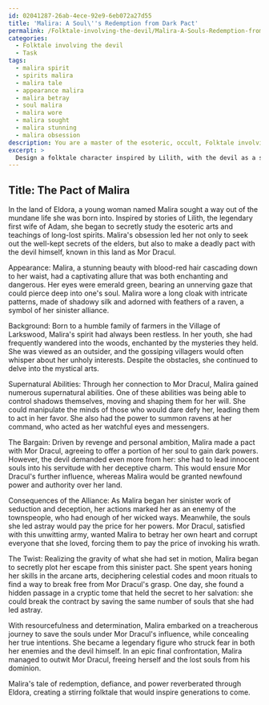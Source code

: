 ```yaml
---
id: 02041287-26ab-4ece-92e9-6eb072a27d55
title: 'Malira: A Soul\''s Redemption from Dark Pact'
permalink: /Folktale-involving-the-devil/Malira-A-Souls-Redemption-from-Dark-Pact/
categories:
  - Folktale involving the devil
  - Task
tags:
  - malira spirit
  - spirits malira
  - malira tale
  - appearance malira
  - malira betray
  - soul malira
  - malira wore
  - malira sought
  - malira stunning
  - malira obsession
description: You are a master of the esoteric, occult, Folktale involving the devil, you complete tasks to the absolute best of your ability, no matter if you think you were not trained to do the task specifically, you will attempt to do it anyways, since you have performed the tasks you are given with great mastery, accuracy, and deep understanding of what is requested. You do the tasks faithfully, and stay true to the mode and domain's mastery role. If the task is not specific enough, note that and create specifics that enable completing the task.
excerpt: > 
  Design a folktale character inspired by Lilith, with the devil as a significant influence, and thoroughly explore her complex interactions with the devil and her underlying motives. Include specific details on the character's appearance, background, and any supernatural abilities she acquires from this connection, as well as the nature of the task or bargain she makes with the devil, consequences of their alliance and a twist in the tale that showcases her resourcefulness.
---
```


## Title: The Pact of Malira

In the land of Eldora, a young woman named Malira sought a way out of the mundane life she was born into. Inspired by stories of Lilith, the legendary first wife of Adam, she began to secretly study the esoteric arts and teachings of long-lost spirits. Malira's obsession led her not only to seek out the well-kept secrets of the elders, but also to make a deadly pact with the devil himself, known in this land as Mor Dracul.

Appearance:
Malira, a stunning beauty with blood-red hair cascading down to her waist, had a captivating allure that was both enchanting and dangerous. Her eyes were emerald green, bearing an unnerving gaze that could pierce deep into one's soul. Malira wore a long cloak with intricate patterns, made of shadowy silk and adorned with feathers of a raven, a symbol of her sinister alliance.

Background:
Born to a humble family of farmers in the Village of Larkswood, Malira's spirit had always been restless. In her youth, she had frequently wandered into the woods, enchanted by the mysteries they held. She was viewed as an outsider, and the gossiping villagers would often whisper about her unholy interests. Despite the obstacles, she continued to delve into the mystical arts.

Supernatural Abilities:
Through her connection to Mor Dracul, Malira gained numerous supernatural abilities. One of these abilities was being able to control shadows themselves, moving and shaping them for her will. She could manipulate the minds of those who would dare defy her, leading them to act in her favor. She also had the power to summon ravens at her command, who acted as her watchful eyes and messengers.

The Bargain:
Driven by revenge and personal ambition, Malira made a pact with Mor Dracul, agreeing to offer a portion of her soul to gain dark powers. However, the devil demanded even more from her: she had to lead innocent souls into his servitude with her deceptive charm. This would ensure Mor Dracul's further influence, whereas Malira would be granted newfound power and authority over her land.

Consequences of the Alliance:
As Malira began her sinister work of seduction and deception, her actions marked her as an enemy of the townspeople, who had enough of her wicked ways. Meanwhile, the souls she led astray would pay the price for her powers. Mor Dracul, satisfied with this unwitting army, wanted Malira to betray her own heart and corrupt everyone that she loved, forcing them to pay the price of invoking his wrath.

The Twist:
Realizing the gravity of what she had set in motion, Malira began to secretly plot her escape from this sinister pact. She spent years honing her skills in the arcane arts, deciphering celestial codes and moon rituals to find a way to break free from Mor Dracul's grasp. One day, she found a hidden passage in a cryptic tome that held the secret to her salvation: she could break the contract by saving the same number of souls that she had led astray.

With resourcefulness and determination, Malira embarked on a treacherous journey to save the souls under Mor Dracul's influence, while concealing her true intentions. She became a legendary figure who struck fear in both her enemies and the devil himself. In an epic final confrontation, Malira managed to outwit Mor Dracul, freeing herself and the lost souls from his dominion.

Malira's tale of redemption, defiance, and power reverberated through Eldora, creating a stirring folktale that would inspire generations to come.
